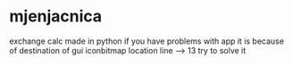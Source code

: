 # mjenjacnica
exchange calc made in python
if you have problems with app it is because of destination of gui iconbitmap location line --> 13
try to solve it
